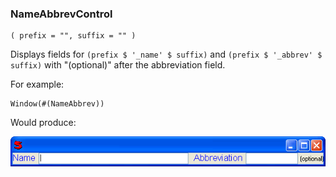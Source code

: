 ### NameAbbrevControl

``` suneido
( prefix = "", suffix = "" )
```

Displays fields for `(prefix $ '_name' $ suffix)`
and `(prefix $ '_abbrev' $ suffix)`
with "(optional)" after the abbreviation field.

For example:

``` suneido
Window(#(NameAbbrev))
```

Would produce:

![](<../../res/nameabbrev.gif>)